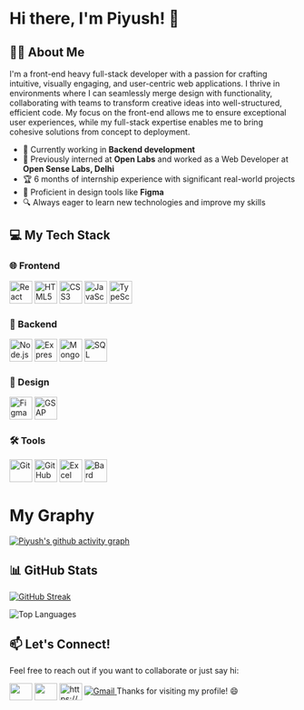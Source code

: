 # Hi there, I'm Piyush! 👋

## 👨‍💻 About Me
I'm a front-end heavy full-stack developer with a passion for crafting intuitive, visually engaging, and user-centric web applications. I thrive in environments where I can seamlessly merge design with functionality, collaborating with teams to transform creative ideas into well-structured, efficient code. My focus on the front-end allows me to ensure exceptional user experiences, while my full-stack expertise enables me to bring cohesive solutions from concept to deployment.

- 🌱 Currently working in **Backend development**
- 💼 Previously interned at **Open Labs** and worked as a Web Developer at **Open Sense Labs, Delhi**
- 🏆 6 months of internship experience with significant real-world projects
- 🎨 Proficient in design tools like **Figma**
- 🔍 Always eager to learn new technologies and improve my skills

## 💻 My Tech Stack

### 🌐 Frontend
<a href="https://reactjs.org/"><img src="https://img.shields.io/badge/React-20232A?style=for-the-badge&logo=react&logoColor=61DAFB" alt="React" height="40"></a>
<a href="https://www.w3.org/html/"><img src="https://img.shields.io/badge/HTML5-E34F26?style=for-the-badge&logo=html5&logoColor=white" alt="HTML5" height="40"></a>
<a href="https://www.w3.org/Style/CSS/"><img src="https://img.shields.io/badge/CSS3-1572B6?style=for-the-badge&logo=css3&logoColor=white" alt="CSS3" height="40"></a>
<a href="https://developer.mozilla.org/en-US/docs/Web/JavaScript"><img src="https://img.shields.io/badge/JavaScript-323330?style=for-the-badge&logo=javascript&logoColor=F7DF1E" alt="JavaScript" height="40"></a>
<a href="https://www.typescriptlang.org/"><img src="https://img.shields.io/badge/TypeScript-007ACC?style=for-the-badge&logo=typescript&logoColor=white" alt="TypeScript" height="40"></a>

### 🔧 Backend
<a href="https://nodejs.org/"><img src="https://img.shields.io/badge/Node.js-43853D?style=for-the-badge&logo=node-dot-js&logoColor=white" alt="Node.js" height="40"></a>
<a href="https://expressjs.com/"><img src="https://img.shields.io/badge/Express.js-404D59?style=for-the-badge" alt="Express" height="40"></a>
<a href="https://mongoosejs.com/"><img src="https://img.shields.io/badge/Mongoose-880000?style=for-the-badge&logo=mongoose&logoColor=white" alt="Mongoose" height="40"></a>
<a href="https://www.mysql.com/"><img src="https://img.shields.io/badge/SQL-4479A1?style=for-the-badge&logo=mysql&logoColor=white" alt="SQL" height="40"></a>

### 🎨 Design
<a href="https://www.figma.com/"><img src="https://img.shields.io/badge/Figma-F24E1E?style=for-the-badge&logo=figma&logoColor=white" alt="Figma" height="40"></a>
<a href="https://greensock.com/gsap/"><img src="https://img.shields.io/badge/GSAP-88CE02?style=for-the-badge&logo=greensock&logoColor=white" alt="GSAP" height="40"></a>

### 🛠️ Tools
<a href="https://git-scm.com/"><img src="https://img.shields.io/badge/Git-F05032?style=for-the-badge&logo=git&logoColor=white" alt="Git" height="40"></a>
<a href="https://github.com/"><img src="https://img.shields.io/badge/GitHub-181717?style=for-the-badge&logo=github&logoColor=white" alt="GitHub" height="40"></a>
<a href="https://www.microsoft.com/en-us/microsoft-365/excel"><img src="https://img.shields.io/badge/Microsoft_Excel-217346?style=for-the-badge&logo=microsoft-excel&logoColor=white" alt="Excel" height="40"></a>
<a href="https://bard.google.com/"><img src="https://img.shields.io/badge/Bard-4285F4?style=for-the-badge&logo=google&logoColor=white" alt="Bard" height="40"></a>



# My Graphy
[![Piyush's github activity graph](https://github-readme-activity-graph.vercel.app/graph?username=piyusss11&theme=chartreuse-dark)](https://github.com/piyusss11/github-readme-activity-graph)

## 📊 GitHub Stats

[![GitHub Streak](https://github-readme-streak-stats.herokuapp.com/?user=piyusss11&theme=radical)](https://git.io/streak-stats)


![Top Languages](https://github-readme-stats.vercel.app/api/top-langs/?username=piyusss11&layout=compact&theme=radical)


## 📫 Let's Connect!
Feel free to reach out if you want to collaborate or just say hi:

<a href="https://www.linkedin.com/in/piyusss11/" target="blank"><img align="center" src="https://raw.githubusercontent.com/rahuldkjain/github-profile-readme-generator/master/src/images/icons/Social/linked-in-alt.svg" height="30" width="40" /></a>
<a href="https://x.com/piyusss11" target="blank"><img align="center" src="https://raw.githubusercontent.com/rahuldkjain/github-profile-readme-generator/master/src/images/icons/Social/twitter.svg" height="30" width="40" /></a>
<a href="https://www.behance.net/https://www.behance.net/piyusss" target="blank"><img align="center" src="https://raw.githubusercontent.com/rahuldkjain/github-profile-readme-generator/master/src/images/icons/Social/behance.svg" alt="https://www.behance.net/piyusss" height="30" width="40" /></a>
<a href="mailto:piyusss11@gmail.com">
    <img src="https://img.shields.io/badge/-Gmail-D14836?style=flat-square&logo=Gmail&logoColor=white" alt="Gmail">
</a>
Thanks for visiting my profile! 😄
